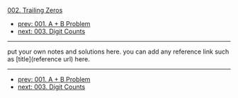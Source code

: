 [002. Trailing Zeros](http://www.lintcode.com/problem/trailing-zeros)

- [prev: 001. A + B Problem](001-a-b-problem.md)
- [next: 003. Digit Counts](003-digit-counts.md)

---

put your own notes and solutions here.
you can add any reference link such as [title](reference url) here.

---

- [prev: 001. A + B Problem](001-a-b-problem.md)
- [next: 003. Digit Counts](003-digit-counts.md)
